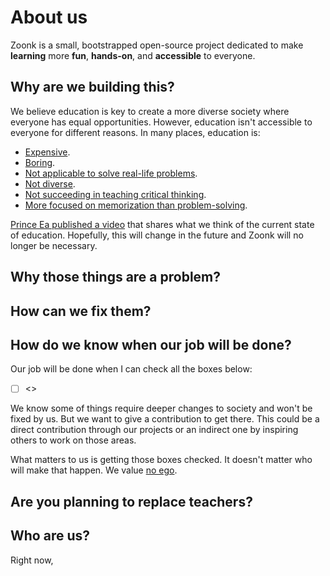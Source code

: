 # About us

Zoonk is a small, bootstrapped open-source project dedicated to make **learning** more **fun**, **hands-on**, and **accessible** to everyone.

## Why are we building this?

We believe education is key to create a more diverse society where everyone has equal opportunities.
However, education isn't accessible to everyone for different reasons. In many places, education is:

- [Expensive](https://www.theedadvocate.org/high-school-dropout-rate-causes-and-costs/).
- [Boring](https://www.learningliftoff.com/causes-and-cures-for-classroom-boredom/).
- [Not applicable to solve real-life problems](https://thermtide.com/11001/popular/schools-lack-necessary-real-world-lessons/).
- [Not diverse](https://www.edutopia.org/article/troubling-lack-diversity-educational-materials).
- [Not succeeding in teaching critical thinking](https://thetylt.com/culture/schools-teaching-critical-thinking).
- [More focused on memorization than problem-solving](https://journals.physiology.org/doi/full/10.1152/advan.00061.2005).

[Prince Ea published a video](https://www.youtube.com/watch?v=dqTTojTija8) that shares what we think of the current state of education.
Hopefully, this will change in the future and Zoonk will no longer be necessary.

## Why those things are a problem?

## How can we fix them?

## How do we know when our job will be done?

Our job will be done when I can check all the boxes below:

- [ ] <<update>>

We know some of things require deeper changes to society and won't be fixed by us.
But we want to give a contribution to get there.
This could be a direct contribution through our projects or an indirect one by inspiring others to work on those areas.

What matters to us is getting those boxes checked. It doesn't matter who will make that happen. We value [no ego](./values.md).

## Are you planning to replace teachers?

## Who are us?

Right now,

